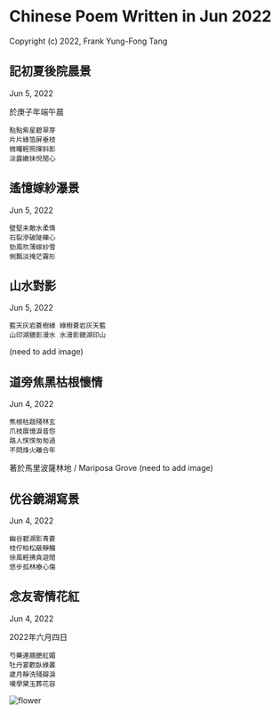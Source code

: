 # Chinese Poem Written in Jun 2022
Copyright (c) 2022, Frank Yung-Fong Tang

## 記初夏後院晨景
Jun 5, 2022

於庚子年端午晨
```
點點紫星碧翠芽
片片綠箔屏垂枝
微曙輕照揮斜影
淡露嫩抺悅閒心
```
## 遙憶嫁紗瀑景
Jun 5, 2022

```
壁堅未敵水柔情
石裂滲破陡礫心
勁風吹薄嫁紗雪
側飄淡掩茫霧形
```

## 山水對影 
Jun 5, 2022
```
藍天灰岩蒼樹綠 綠樹蒼岩灰天藍
山印湖鏡影漫水 水漫影鏡湖印山
```
(need to add image)

## 道旁焦黑枯根懷情 
Jun 4, 2022
```
焦根枯趄殘林玄
爪枝展憶淚昔怨
路人𢞖𢞖匆匆過
不問烽火離合年
```
著於馬里波薩林地 / Mariposa Grove 
(need to add image)

## 优谷鏡湖寫景 
Jun 4, 2022
```
幽谷碧湖影青蒼
枝佇柏松蔽靜觴
徐風輕拂貪遊閒
悠步孤林療心傷
```
## 念友寄情花紅 
Jun 4, 2022

2022年六月四日
```
芍藥連牆艷紅媚
牡丹宴歡臥綠叢
歲月靜洗殘瓣淚
嘆學黛玉葬花容
```
![flower](https://scontent-sjc3-1.xx.fbcdn.net/v/t39.30808-6/286129317_10159835414119800_6510791870314112513_n.jpg?_nc_cat=100&ccb=1-7&_nc_sid=8bfeb9&_nc_ohc=r_t4Ndy1egAAX-Yyw1E&_nc_ht=scontent-sjc3-1.xx&oh=00_AfA12-juR2da2TKc41TE5vW6MfhJpKDov6blmi68e_6W6Q&oe=6392B655)
